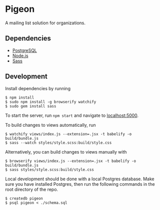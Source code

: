 # Pigeon

A mailing list solution for organizations.

## Dependencies

- [PostgreSQL](http://www.postgresql.org/)
- [Node.js](http://nodejs.org/)
- [Sass](http://sass-lang.com/)

## Development

Install dependencies by running

    $ npm install
    $ sudo npm install -g browserify watchify
    $ sudo gem install sass

To start the server, run `npm start` and navigate to [localhost:5000](http://localhost:5000).

To build changes to views automatically, run

    $ watchify views/index.js --extension=.jsx -t babelify -o build/bundle.js
    $ sass --watch styles/style.scss:build/style.css

Alternatively, you can build changes to views manually with

    $ browserify views/index.js --extension=.jsx -t babelify -o build/bundle.js
    $ sass styles/style.scss:build/style.css

Local development should be done with a local Postgres database. Make sure you have installed Postgres, then run the following commands in the root directory of the repo.

    $ createdb pigeon
    $ psql pigeon < ./schema.sql
